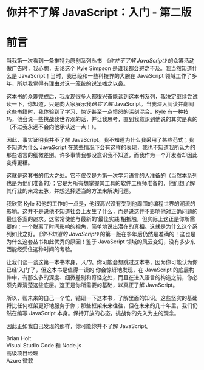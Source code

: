 # 你并不了解 JavaScript：入门 - 第二版

# 前言

当我第一次看到一条推特为原创系列丛书 _《你并不了解 JavaScript》_ 的众筹活动做广告时，我心想，无论这个 Kyle Simpson 是谁我都会避之不及。我当然知道什么是 JavaScript！当时，我已经和一些科技界的大腕在 JavaScript 领域工作了多年，所以我觉得有理由对这一笼统的说法嗤之以鼻。

这本书的众筹完成后，我发现很多人都很兴奋能读到这本书系列，我决定继续尝试读一下，你知道，只是向大家展示我*确实了解* JavaScript。当我深入阅读并翻阅这些书籍时，我体验到了学习、惊讶甚至一点愤怒的深刻混合。Kyle 有一种技巧，他会说一些挑战我世界观的话，并让我思考，直到我意识到他说的其实是真的（不过我永远不会向他承认这一点！）。

因此，事实证明我并不了解 JavaScript。我不知道为什么我采用了某些范式；我不知道为什么 JavaScript 在某些情况下会有这样的表现，我也不知道我所认为的那些语言的细微差别。许多事情我都没意识我不知道，而我作为一个开发者却因此变得更糟。

这就是这套书的伟大之处。它不仅仅是为第一次学习语言的人准备的（当然本系列也是为他们准备的）；它是为所有想掌握其工具的软件工程师准备的，他们想了解其行业的来龙去脉，并想选择适当的方法来解决问题。

我欣赏 Kyle 和他的工作的一点是，他很高兴没有受到他周围的编程世界的潮流的影响。这并不是说他不知道社会上发生了什么，而是说这并不影响他对正确问题的最佳答案的追求。这常常使他与最新的‘最佳实践’相抵触，但实际上这正是你所需要的：一个脱离了时间影响的视角，简单地说出潜在的真相。这就是为什么这个系列如此之好。_《你不知道的 JavaScript》_ 的第一版在多年后仍然是准确的！这也是为什么这套丛书如此优秀的原因！鉴于 JavaScript 领域的风云变幻，没有多少东西能经受住这种时间的考验。

让我们谈一谈这第一本书本身，_入门_。你可能会想跳过这本书，因为你可能认为你已经’入门’了，但这本书是值得一读的 你会惊讶地发现，在 JavaScript 的底层构件中，有那么多的深度、细微差别和奇怪之处，而且在进入语言的构造之前，你必须先弄清楚这些底层。这正是你所需要的基础，以真正了解 JavaScript。

所以，帮未来的自己一个忙，钻研一下这本书，了解里面的知识。这些坚实的基础将比任何框架更好地服务于你；那些框架来来往往，但在未来的几十年里，我们仍然在编写 JavaScript 本身。保持开放的心态，挑战你的先入为主的观念。

因此正如我自己发现的那样，你可能你并不了解 JavaScript。

<div>
Brian Holt<br/>
Visual Studio Code 和 Node.js<br/>
高级项目经理<br/>
Azure 微软
</div>
